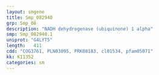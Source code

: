 ```yaml
---
layout: smgene
title: Smp_082940
grp: Smp_08
description: "NADH dehydrogenase (ubiquinone) 1 alpha"
smp: Smp_082940.1
uniprot: "G4LYT5"
length:   411
cdd: "COG3761, PLN03095, PRK08183, cl01534, pfam05071"
kk: K11352
categories: sm
---
```

